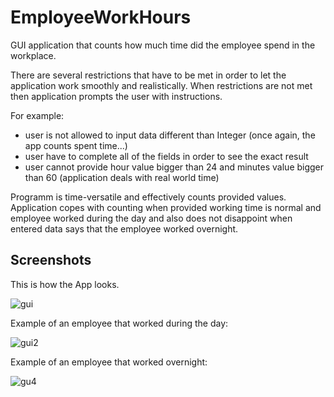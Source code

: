 # EmployeeWorkHours
GUI application that counts how much time did the employee spend in the workplace. 

There are several restrictions that have to be met in order to let the application work smoothly and realistically. 
When restrictions are not met then application prompts the user with instructions.

For example: 
  - user is not allowed to input data different than Integer (once again, the app counts spent time...)
  - user have to complete all of the fields in order to see the exact result
  - user cannot provide hour value bigger than 24 and minutes value bigger than 60  (application deals with real world time)
  
Programm is time-versatile and effectively counts provided values. Application copes with counting when provided working time is normal
and employee worked during the day and also does not disappoint when entered data says that the employee worked overnight. 

## Screenshots

This is how the App looks.

![gui](https://user-images.githubusercontent.com/50672367/73278039-47721400-41eb-11ea-97ae-cbe28fbf5aab.jpg)



Example of an employee that worked during the day: 

![gui2](https://user-images.githubusercontent.com/50672367/73278527-03334380-41ec-11ea-9901-e8e2e98ce195.jpg)



Example of an employee that worked overnight: 

![gu4](https://user-images.githubusercontent.com/50672367/73278885-8eacd480-41ec-11ea-85c5-1e1d865aaccf.jpg)
